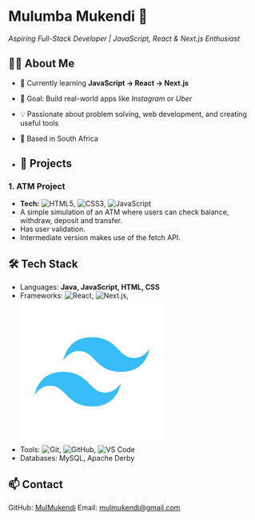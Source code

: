 # Mulumba Mukendi 🚀
*Aspiring Full-Stack Developer | JavaScript, React & Next.js Enthusiast*

## 👨‍💻 About Me
- 🌱 Currently learning **JavaScript → React → Next.js**
- 🎯 Goal: Build real-world apps like *Instagram* or *Uber*
- 💡 Passionate about problem solving, web development, and creating useful tools
- 📍 Based in South Africa

- ## 📂 Projects

### 1. ATM Project
- **Tech:** ![HTML5](https://img.shields.io/badge/HTML5-E34F26?style=flat&logo=html5&logoColor=white), ![CSS3](https://img.shields.io/badge/CSS3-1572B6?style=flat&logo=css3&logoColor=white), ![JavaScript](https://img.shields.io/badge/JavaScript-F7DF1E?style=flat&logo=javascript&logoColor=black)
- A simple simulation of an ATM where users can check balance, withdraw, deposit and transfer.
- Has user validation.
- Intermediate version makes use of the fetch API.

## 🛠 Tech Stack
- Languages: **Java, JavaScript, HTML, CSS**
- Frameworks: ![React](https://img.shields.io/badge/React-20232A?style=flat&logo=react&logoColor=61DAFB), ![Next.js](https://img.shields.io/badge/Next.js-000000?style=flat&logo=nextdotjs&logoColor=white), ![Tailwind CSS](https://raw.githubusercontent.com/github/explore/main/topics/tailwind/tailwind.png)
- Tools: ![Git](https://img.shields.io/badge/Git-F05032?style=flat&logo=git&logoColor=white), ![GitHub](https://img.shields.io/badge/GitHub-181717?style=flat&logo=github&logoColor=white), ![VS Code](https://img.shields.io/badge/VS%20Code-0078D4?style=flat&logo=visualstudiocode&logoColor=white)
- Databases: MySQL, Apache Derby

## 📫 Contact
GitHub: [MulMukendi](https://github.com/MulMukendi)
Email: mulmukendi@gmail.com
